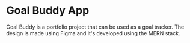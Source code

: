# Goal Buddy App
Goal Buddy is a portfolio project that can be used as a goal tracker. 
The design is made using Figma and it's developed using the MERN stack.